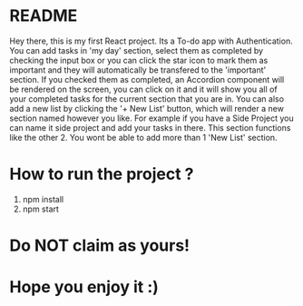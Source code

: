 # README 

Hey there, this is my first React project. Its a To-do app with Authentication. You can add tasks in 'my day' section, select them as completed by checking the input box or you can click the star icon to mark them as important and they will automatically be transfered to the 'important' section. If you checked them as completed, an Accordion component will be rendered on the screen, you can click on it and it will show you all of your completed tasks for the current section that you are in. You can also add a new list by clicking the '+ New List' button, which will render a new section named however you like. For example if you have a Side Project you can name it side project and add your tasks in there. This section functions like the other 2. You wont be able to add more than 1 'New List' section.

# How to run the project ?

1. npm install 
2. npm start

# Do NOT claim as yours!
# Hope you enjoy it :)
